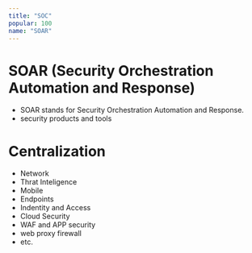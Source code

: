 ```yaml
---
title: "SOC"
popular: 100
name: "SOAR"
---
```


# SOAR (Security Orchestration Automation and Response)

- SOAR stands for Security Orchestration Automation and Response.
- security products and tools

# Centralization

- Network
- Thrat Inteligence
- Mobile
- Endpoints
- Indentity and Access
- Cloud Security
- WAF and APP security
- web proxy firewall
- etc.
